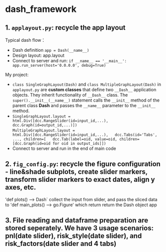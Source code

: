 # dash_framework
## 1. `applayout.py`: recycle the app layout 
Typical dash flow：   
- Dash definition `app = Dash(__name__)` 
- Design layout: app.layout 
- Connect to server and run: `if __name__ == '__main__': app.run_server(host='0.0.0.0', debug=True)`  

My project:  
- `class SingleGraphLayout(Dash)` and `class MultipleGraphLayout(Dash)` in `applayout.py` are **custom classes** that define two `__Dash__` application objects. They inherit functionality of `__Dash__` class. The `super().__init__(__name__)` statement calls the `__init__` method of the parent class __Dash__ and passes the `__name__` parameter to the `__init__` method.  
- `SingleGraphLayout.layout = html.Div([dcc.RangeSlider(id=input_id,...),  
                                        dcc.Graph(id=output_id,...)])`  
   `MultipleGraphLayout.layout = html.Div([dcc.RangeSlider(id=input_id,...),  
                                          dcc.Tabs(id='Tabs', ..., children=[  
                                          dcc.Tab(label=oid, value=oid, children=[dcc.Graph(id=oid for oid in output_ids]])`  
- Connect to server and run in the end of main code

## 2. `fig_config.py`: recycle the figure configuration - line&shade subplots, create slider markers, transform slider markers to exact dates, align y axes, etc.
'def plots() --> Dash` collect the input from slider, and pass the sliced data to 'def main_plots() --> go.Figure' which return 
return the Dash object app

## 3. File reading and dataframe preparation are stored seperately. We have 3 usage scenarios: pnl(date slider), risk_style(date slider), and risk_factors(date slider and 4 tabs)
